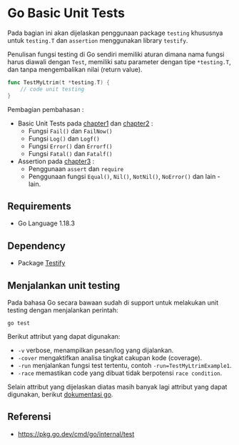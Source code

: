 # Go Basic Unit Tests
Pada bagian ini akan dijelaskan penggunaan package `testing` khususnya untuk `testing.T` dan `assertion` menggunakan library `testify`.

Penulisan fungsi testing di Go sendiri memiliki aturan dimana nama fungsi harus diawali dengan `Test`, memiliki satu parameter dengan tipe `*testing.T`, dan tanpa mengembalikan nilai (return value).
```go
func TestMyLtrim(t *testing.T) {
    // code unit testing
}
```

Pembagian pembahasan :
- Basic Unit Tests pada [chapter1](https://github.com/dewidyabagus/example-unit-tests-with-go/tree/master/examples/chapter1) dan [chapter2](https://github.com/dewidyabagus/example-unit-tests-with-go/tree/master/examples/chapter1) :
  - Fungsi `Fail()` dan `FailNow()`
  - Fungsi `Log()` dan `Logf()`
  - Fungsi `Error()` dan `Errorf()`
  - Fungsi `Fatal()` dan `Fatalf()`
- Assertion pada [chapter3]() :
  - Penggunaan `assert` dan `require`
  - Penggunaan fungsi `Equal()`, `Nil()`, `NotNil()`, `NoError()` dan lain - lain.
  
## Requirements
- Go Language 1.18.3

## Dependency
- Package [Testify](https://github.com/stretchr/testify)

## Menjalankan unit testing
Pada bahasa Go secara bawaan sudah di support untuk melakukan unit testing dengan menjalankan perintah:
```console
go test
```
Berikut attribut yang dapat digunakan:
- `-v` verbose, menampilkan pesan/log yang dijalankan.
- `-cover` mengaktifkan analisa tingkat cakupan kode (coverage).
- `-run` menjalankan fungsi test tertentu, contoh `-run=TestMyLtrimExample1`.
- `-race` memastikan code yang dibuat tidak berpotensi `race condition`.

Selain attribut yang dijelaskan diatas masih banyak lagi attribut yang dapat digunakan, berikut [dokumentasi go](https://pkg.go.dev/cmd/go/internal/test).

## Referensi
- https://pkg.go.dev/cmd/go/internal/test
